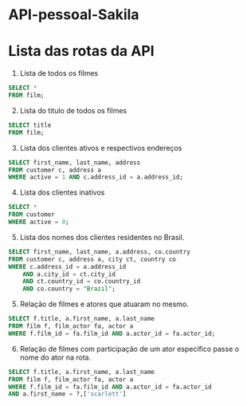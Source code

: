 # API-pessoal-Sakila

# Lista das rotas da API

1. Lista de todos os filmes

```sql
SELECT *
FROM film;
```

2. Lista do titulo de todos os filmes

```sql
SELECT title
FROM film;
```

3. Lista dos clientes ativos e respectivos endereços

```sql
SELECT first_name, last_name, address
FROM customer c, address a
WHERE active = 1 AND c.address_id = a.address_id;
```

4. Lista dos clientes inativos

```sql
SELECT *
FROM customer
WHERE active = 0;
```

5. Lista dos nomes dos clientes residentes no Brasil.

```sql
SELECT first_name, last_name, a.address, co.country
FROM customer c, address a, city ct, country co
WHERE c.address_id = a.address_id
	AND a.city_id = ct.city_id
	AND ct.country_id = co.country_id
    AND co.country = "Brazil";
```
5. Relação de filmes e atores que atuaram no mesmo.

```sql
SELECT f.title, a.first_name, a.last_name
FROM film f, film_actor fa, actor a
WHERE f.film_id = fa.film_id AND a.actor_id = fa.actor_id;
```
6. Relação de filmes com participação de um ator específico passe o nome do ator na rota.
```sql
SELECT f.title, a.first_name, a.last_name
FROM film f, film_actor fa, actor a
WHERE f.film_id = fa.film_id AND a.actor_id = fa.actor_id
AND a.first_name = ?,['scarlett']
```